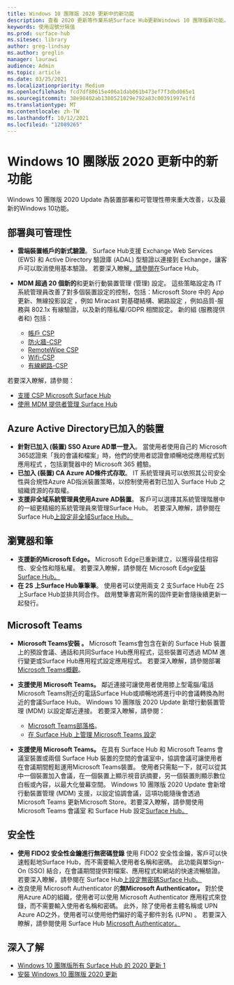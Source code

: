 ```yaml
---
title: Windows 10 團隊版 2020 更新中的新功能
description: 查看 2020 更新等作業系統Surface Hub更新Windows 10 團隊版新功能。
keywords: 使用逗號分隔值
ms.prod: surface-hub
ms.sitesec: library
author: greg-lindsay
ms.author: greglin
manager: laurawi
audience: Admin
ms.topic: article
ms.date: 03/25/2021
ms.localizationpriority: Medium
ms.openlocfilehash: fcd7df80615e406a1dab061b473ef7f3dbd065e1
ms.sourcegitcommit: 38e98402ab1380521029e792a83c00391997e1fd
ms.translationtype: MT
ms.contentlocale: zh-TW
ms.lasthandoff: 10/12/2021
ms.locfileid: "12089265"
---
```

# <a name="whats-new-in-windows-10-team-2020-update"></a>Windows 10 團隊版 2020 更新中的新功能

Windows 10 團隊版 2020 Update 為裝置部署和可管理性帶來重大改善，以及最新的Windows 10功能。

## <a name="deployment-and-manageability"></a>部署與可管理性

- **雲端裝置帳戶的新式驗證**。 Surface Hub支援 Exchange Web Services (EWS) 和 Active Directory 驗證庫 (ADAL) 型驗證以連接到 Exchange，讓客戶可以取消使用基本驗證。 若要深入瞭解[，請參閱在](surface-hub-modern-auth.md)Surface Hub。
- **MDM 超過 20 個新的**和更新行動裝置管理 (管理) 設定。  這些策略設定為 IT 系統管理員改善了對多個裝置設定的控制，包括：Microsoft Store 中的 App 更新、無線投影設定 ，例如 Miracast 對基礎結構、網路設定 ，例如品質-服務與 802.1x 有線驗證，以及新的隱私權/GDPR 相關設定。 新的組 (服務提供者和) 包括： 

  - [帳戶 CSP](/windows/client-management/mdm/accounts-csp) 
  - [防火牆-CSP](/windows/client-management/mdm/firewall-csp) 
  - [RemoteWipe CSP](/windows/client-management/mdm/remotewipe-csp) 
  - [Wifi-CSP](/windows/client-management/mdm/wifi-csp) 
  - [有線網路-CSP](/windows/client-management/mdm/wirednetwork-csp) 

若要深入瞭解，請參閱： 
- [支援 CSP Microsoft Surface Hub](/windows/client-management/mdm/configuration-service-provider-reference#surfacehubcspsupport)
- [使用 MDM 提供者管理 Surface Hub](manage-settings-with-mdm-for-surface-hub.md)

## <a name="azure-active-directory-joined-devices"></a>Azure Active Directory已加入的裝置

- **針對已加入 (裝置) SSO Azure AD單一登入**。 當使用者使用自己的 Microsoft 365認證來「我的會議和檔案」時，他們的使用者認證會順暢地從應用程式到應用程式 ，包括瀏覽器中的 Microsoft 365 體驗。
- **已加入 (裝置) CA Azure AD條件式存取**。 IT 系統管理員可以依照其公司安全性與合規性Azure AD指派裝置策略，以控制使用者對已加入 Surface Hub 之組織資源的存取權。
- **支援非全域系統管理員使用Azure AD裝置**。 客戶可以選擇其系統管理階層中的一組更精細的系統管理員來管理Surface Hub。 若要深入瞭解，請參閱在 Surface Hub[上設定非全域Surface Hub。](surface-hub-2s-nonglobal-admin.md)

## <a name="browser-and-pen"></a>瀏覽器和筆

- **支援新的Microsoft Edge。** Microsoft Edge已重新建立，以獲得最佳相容性、安全性和隱私權。 若要深入瞭解，請參閱在 Microsoft Edge[安裝Surface Hub。](surface-hub-install-chromium-edge.md)
- **在 2S 上Surface Hub筆筆筆**。   使用者可以使用兩支 2 支Surface Hub在 2S 上Surface Hub並排共同合作。 啟用雙筆書寫所需的固件更新會隨後續更新一起發行。

## <a name="microsoft-teams"></a>Microsoft Teams  

- **Microsoft Teams安裝 。**        Microsoft Teams會包含在新的 Surface Hub 裝置上的預設會議、通話和共同Surface Hub應用程式，這些裝置可透過 MDM 進行變更或Surface Hub應用程式設定應用程式。 若要深入瞭解，請參閱部署[Microsoft Teams概觀](/microsoftteams/deploy-overview)。
- **支援使用 Microsoft Teams。**  鄰近連接可讓使用者使用膝上型電腦/電話Microsoft Teams附近的電話Surface Hub或順暢地將進行中的會議轉換為附近的會議Surface Hub。 Windows 10 團隊版 2020 Update 新增行動裝置管理 (MDM) 以設定鄰近連接。 若要深入瞭解，請參閱： 

  - [Microsoft Teams部落格](https://techcommunity.microsoft.com/t5/microsoft-teams-blog/microsoft-teams-devices-for-shared-spaces-july-and-august-update/ba-p/1604833)。 
  - [在 Surface Hub 上管理 Microsoft Teams 設定](/MicrosoftTeams/rooms/surface-hub-manage-config)

- **支援使用 Microsoft Teams。** 在具有 Surface Hub 和 Microsoft Teams 會議室裝置或兩個 Surface Hub 裝置的空間的會議室中，協調會議可讓使用者在會議期間輕鬆運用Microsoft Teams裝置。 使用者只需點一下，就可以從其中一個裝置加入會議，在一個裝置上顯示視音訊摘要，另一個裝置則顯示數位白板或內容，以最大化螢幕空間。 Windows 10 團隊版 2020 Update 會新增行動裝置管理 (MDM) 支援，以設定協調會議，這項功能隨後會透過 Microsoft Teams 更新Microsoft Store。若要深入瞭解，請參閱使用 Microsoft Teams 會議室 和 Surface Hub 設定[Surface Hub。](/MicrosoftTeams/rooms/coordinated-meetings)

## <a name="security"></a>安全性

- **使用 FIDO2 安全性金鑰進行無密碼登錄**    使用 FIDO2 安全性金鑰，客戶可以快速輕鬆地Surface Hub，而不需要輸入使用者名稱和密碼。 此功能與單Sign-On (SSO) 結合，在會議期間提供對檔案、應用程式和網站的快速流暢驗證。 若要深入瞭解，請參閱在 Surface Hub[上設定無密碼Surface Hub。](surface-hub-2s-phone-authenticate.md)
- 改良使用 Microsoft Authenticator 的**無Microsoft Authenticator。**  對於使用Azure AD的組織，使用者可以使用 Microsoft Authenticator 應用程式來登錄，而不需要輸入使用者名稱和密碼。 此外，除了使用者主體名稱或 UPN Azure AD之外，使用者可以使用他們偏好的電子郵件別名 (UPN) 。 若要深入瞭解，請參閱使用 Surface Hub [Microsoft Authenticator。](surface-hub-authenticator-app.md)

## <a name="learn-more"></a>深入了解

- [Windows 10 團隊版所有 Surface Hub 的 2020 更新 1](https://techcommunity.microsoft.com/t5/surface-it-pro-blog/windows-10-team-2020-update-1-released-to-all-surface-hubs/ba-p/2653503)
- [安裝 Windows 10 團隊版 2020 更新](surface-hub-2020-update.md)  
 